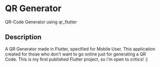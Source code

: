 # QR Generator
QR-Code Generator using qr_flutter

## Description
A QR Generator made in Flutter, specified for Mobile User. This application created for those who don't want to go online just for generating a QR Code.
This is my first published Flutter project, so i'm open to critics! :)
